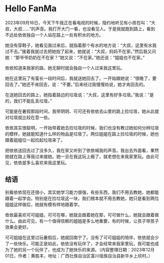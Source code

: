 # Hello FanMa 

2023年09月16日，今天下午我正在看电视的时候，隐约地听见有小孩在叫：“大叔，大叔……”的声音。我打开大门一看，也没看见人。于是我就跑到路上，看到不远处依依独自一个人站在路上一处有积水的地方。

她没有穿鞋子，她看见我过来后，就指着那个有水的地方说：“大叔，这里有水我过不去。”接着我就过去把她抱了起来，她就说：“大叔，妈妈不在家。”然后我又问她：“那爷爷奶奶在不在家？”她又说：“不在家。”她还说：“姐姐也不在家。”

依依知道来我家的路，她无聊时就会独自一个人过来我这里玩。

她在这里玩了有蛮长一段时间后，我就送她回去了。一开始跟她说：“很晚了，要回去了。”她还不肯回去，说：“不要。”后来经过我慢慢劝说，她才肯回去的。

在送她回去的路上，她指着路边的垃圾说：“大叔，这里有好多垃圾。”我说：“是的，我们不能乱丢垃圾。”

可能是在暑假那段时间，我带玥玥、可可还有依依去山里的路上捡垃圾，她从此就对垃圾就比较在意一些。

依依其实很聪明，一开始带着她去捡垃圾的时候，我们也没有教过她如何分辨垃圾的模样，她就能知道什么样的物品是垃圾了。两位姐姐在路上捡垃圾的时候，她也跟着姐姐位一起捡起垃圾来了。

把依依送回去过了没多久，我在家又听到了依依喊我的声音。我出去外面看，果然她就在路上等我过来接她。她一旦在我这玩上瘾了，就老想在来我家里玩。由此可见，依依是多么喜欢来我这里玩。

## 结语

别看依依现在还很小，其实她学习能力很强，有些东西，我们不用去教她，她都能跟着一起学会。特别是在捡垃圾这一块，我们根本就不用去教她，她只是看到两位姐姐这样做后，她就有模有样地跟着学。

依依最喜欢可可姐姐，可可在哪，她就会跟着她在那，可可做什么，她就会跟着做什么。由此可见，有一个值得信赖的姐姐是多么地重要，有的时候，让孩子带孩子效果会更好。

可可姐姐在这里过玩暑假后，她就回南宁了。没有了可可姐姐的陪伴，依依就会少了一些快乐。可能正是如此，依依没有玩伴了，才会经常来我家里玩，我可能也成为了她的另一个玩伴了，也成为了她快乐的来源。（内容整理日期：2023年12月01日，作者：黄胜丰，地址：广西壮族自治区富川瑶族自治县新华乡上坝村。）